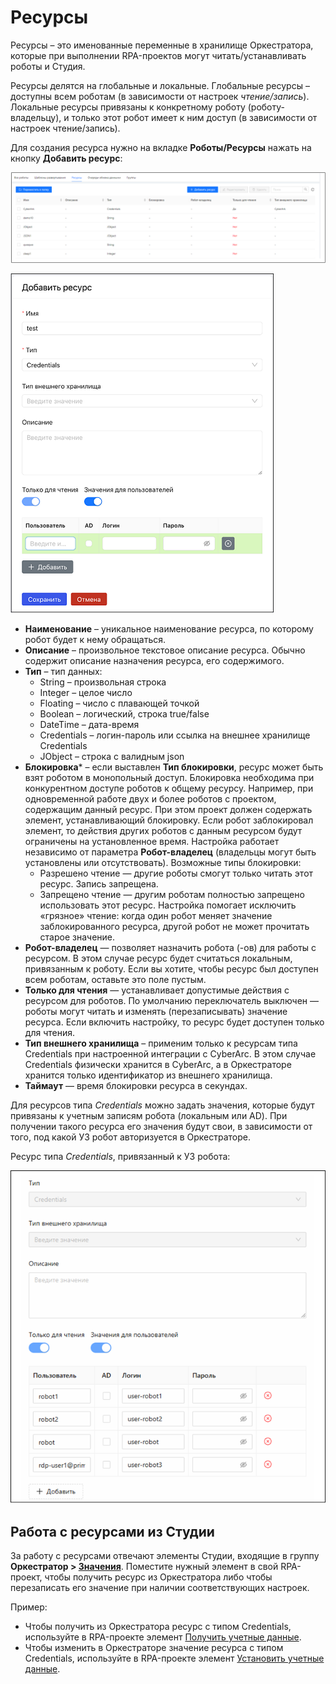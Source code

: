 # Ресурсы

Ресурсы – это именованные переменные в хранилище Оркестратора, которые при выполнении RPA-проектов могут читать/устанавливать роботы и Студия. 

Ресурсы делятся на глобальные и локальные. Глобальные ресурсы – доступны всем роботам (в зависимости от настроек *чтение/запись*). Локальные ресурсы привязаны к конкретному роботу (роботу-владельцу), и только этот робот имеет к ним доступ (в зависимости от настроек чтение/запись). 

Для создания ресурса нужно на вкладке **Роботы/Ресурсы** нажать на кнопку **Добавить ресурс**: 

![](../../../orchestrator-new/resources/orchestrator-user/robots/assets1.PNG)

![](../../../orchestrator-new/resources/orchestrator-user/robots/assets2.PNG)

* **Наименование** – уникальное наименование ресурса, по которому робот будет к нему обращаться.
* **Описание** – произвольное текстовое описание ресурса. Обычно содержит описание назначения ресурса, его содержимого.
* **Тип** – тип данных:
    * String – произвольная строка
    * Integer – целое число
    * Floating – число с плавающей точкой
    * Boolean – логический, строка true/false
    * DateTime – дата-время
    * Credentials – логин-пароль или ссылка на внешнее хранилище Credentials
    * JObject – строка с валидным json   
* **Блокировка**\* – если выставлен **Тип блокировки**, ресурс может быть взят роботом в монопольный доступ. Блокировка необходима при конкурентном доступе роботов к общему ресурсу. Например, при одновременной работе двух и более роботов с проектом, содержащим данный ресурс. При этом проект должен содержать элемент, устанавливающий блокировку. Если робот заблокировал элемент, то действия других роботов с данным ресурсом будут ограничены на установленное время. Настройка работает независимо от параметра **Робот-владелец** (владельцы могут быть установлены или отсутствовать).
Возможные типы блокировки:
    * Разрешено чтение — другие роботы смогут только читать этот ресурс. Запись запрещена.
    * Запрещено чтение — другим роботам полностью запрещено использовать этот ресурс. Настройка помогает исключить «грязное» чтение: когда один робот меняет значение заблокированного ресурса, другой робот не может прочитать старое значение.
* **Робот-владелец** — позволяет назначить робота (-ов) для работы с ресурсом. В этом случае ресурс будет считаться локальным, привязанным к роботу. Если вы хотите, чтобы ресурс был доступен всем роботам, оставьте это поле пустым.
* **Только для чтения** — устанавливает допустимые действия с ресурсом для роботов. По умолчанию переключатель выключен — роботы могут читать и изменять (перезаписывать) значение ресурса. Если включить настройку, то ресурс будет доступен только для чтения.
* **Тип внешнего хранилища** – применим только к ресурсам типа Credentials при настроенной интеграции с CyberArc. В этом случае Credentials физически хранится в CyberArc, а в Оркестраторе хранится только идентификатор из внешнего хранилища.
* **Таймаут** — время блокировки ресурса в секундах.

Для ресурсов типа *Credentials* можно задать значения, которые будут привязаны к учетным записям робота (локальным или AD). При получении такого ресурса его значения будут свои, в зависимости от того, под какой УЗ робот авторизуется в Оркестраторе.

Ресурс типа *Credentials*, привязанный к УЗ робота:

![](../../../orchestrator-new/resources/orchestrator-user/robots/assets3.PNG)

## Работа с ресурсами из Студии

За работу с ресурсами отвечают элементы Студии, входящие в группу **Оркестратор > [Значения](https://docs.primo-rpa.ru/primo-rpa/g_elements/el_basic/els_orch/els_assets)**. Поместите нужный элемент в свой RPA-проект, чтобы получить ресурс из Оркестратора либо чтобы перезаписать его значение при наличии соответствующих настроек.

Пример:
* Чтобы получить из Оркестратора ресурс с типом Сredentials, используйте в RPA-проекте элемент [Получить учетные данные](https://docs.primo-rpa.ru/primo-rpa/g_elements/osnovnye-elementy/orkestrator/els_assets/el_orch_getcredentials).
* Чтобы изменить в Оркестраторе значение ресурса с типом Сredentials, используйте в RPA-проекте элемент [Установить учетные данные](https://docs.primo-rpa.ru/primo-rpa/g_elements/el_basic/els_orch/els_assets/el_orch_setcredentials).

